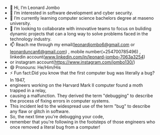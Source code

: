 - 👋 Hi, I’m Leonard Jombo
- 👀 I’m interested in software development and cyber security.
- 🌱 I’m currently learning computer science bachelors degree at maseno university.
- 💞️ I’m looking to collaborate with innovative teams to focus on buliding dynamic projects that can a long way to solve problems faced in the technology industry.
- 📫 Reach me through my email(leonardjombo6@gmail.com or leonarduncan6@gmail.com) , mobile number(+254700785496) , linkedin account(www.linkedin.com/in/leonard-jombo-7063a3254)
- or instagram account(https://www.instagram.com/jombo130/)
- 😄 Pronouns:  He/Him/His
- ⚡ Fun fact:Did you know that the first computer bug was literally a bug? In 1947,
-  engineers working on the Harvard Mark II computer found a moth trapped in a relay,
-  causing a malfunction. They derived the term "debugging" to describe the process of fixing errors in computer systems.
-  This  incident led to the widespread use of the term "bug" to describe any flaw or glitch in software.
-  So, the next time you're debugging your code,
-  remember that you're following in the footsteps of those engineers who once removed a literal bug from a computer!

<!---
Maestros23/Maestros23 is a ✨ special ✨ repository because its `README.md` (this file) appears on your GitHub profile.
You can click the Preview link to take a look at your changes.
--->
